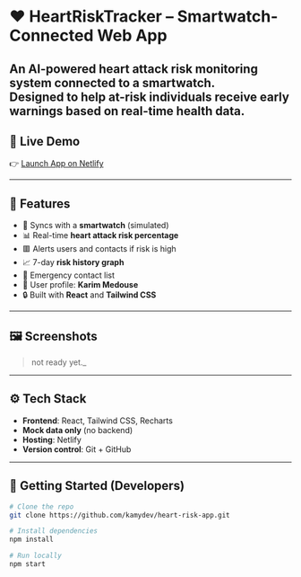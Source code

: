 # ❤️ HeartRiskTracker – Smartwatch-Connected Web App

**An AI-powered heart attack risk monitoring system connected to a smartwatch.**  
Designed to help at-risk individuals receive early warnings based on real-time health data.
---

## 🔗 Live Demo
👉 [Launch App on Netlify](https://heartguard-smartwatch.netlify.app/)

---

## 📱 Features

- 🔄 Syncs with a **smartwatch** (simulated)
- 📊 Real-time **heart attack risk percentage**
- 🟥 Alerts users and contacts if risk is high
- 📈 7-day **risk history graph**
- 📇 Emergency contact list
- 🧍 User profile: **Karim Medouse**
- 🔒 Built with **React** and **Tailwind CSS**

---

## 🖼️ Screenshots

> not ready yet._

---

## ⚙️ Tech Stack

- **Frontend**: React, Tailwind CSS, Recharts
- **Mock data only** (no backend)
- **Hosting**: Netlify
- **Version control**: Git + GitHub

---

## 🚀 Getting Started (Developers)

```bash
# Clone the repo
git clone https://github.com/kamydev/heart-risk-app.git

# Install dependencies
npm install

# Run locally
npm start
